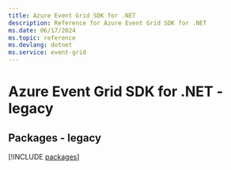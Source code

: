 ```yaml
---
title: Azure Event Grid SDK for .NET
description: Reference for Azure Event Grid SDK for .NET
ms.date: 06/17/2024
ms.topic: reference
ms.devlang: dotnet
ms.service: event-grid
---
```

# Azure Event Grid SDK for .NET - legacy
## Packages - legacy
[!INCLUDE [packages](event-grid-index.md)]